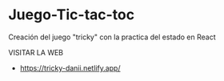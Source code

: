 # Juego-Tic-tac-toc
Creación del juego "tricky" con la practica del estado en React 

VISITAR LA WEB


* https://tricky-danii.netlify.app/ 


